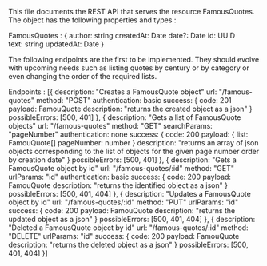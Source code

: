 This file documents the REST API that serves the resource FamousQuotes. The object has the following properties and types :

FamousQuotes : {
    author: string
    createdAt: Date
    date?: Date
    id: UUID    
    text: string
    updatedAt: Date
}

The following endpoints are the first to be implemented. They should evolve with upcoming needs such as listing quotes by century or by category or even changing the order of the required lists.

Endpoints : [{
    description: "Creates a FamousQuote object"
    url: "/famous-quotes"
    method: "POST"
    authentication: basic
    success: {
        code: 201
        payload: FamouQuote
        description: "returns the created object as a json"
    }
    possibleErrors: [500, 401]
}, {
    description: "Gets a list of FamousQuote objects"
    url: "/famous-quotes"
    method: "GET"
    searchParams: "pageNumber"
    authentication: none
    success: {
        code: 200
        payload: {
            list: FamouQuote[]
            pageNumber: number
        }
        description: "returns an array of json objects corresponding to the list of objects for the given page number order by creation date"
    }
    possibleErrors: [500, 401]
}, {
    description: "Gets a FamousQuote object by id"
    url: "/famous-quotes/:id"
    method: "GET"
    urlParams: "id"
    authentication: basic
    success: {
        code: 200
        payload: FamouQuote
        description: "returns the identified object as a json"
    }
    possibleErrors: [500, 401, 404]
},  {
    description: "Updates a FamousQuote object by id"
    url: "/famous-quotes/:id"
    method: "PUT"
    urlParams: "id"
    success: {
        code: 200
        payload: FamouQuote
        description: "returns the updated object as a json"
    }
    possibleErrors: [500, 401, 404]
}, {
    description: "Deleted a FamousQuote object by id"
    url: "/famous-quotes/:id"
    method: "DELETE"
    urlParams: "id"
    success: {
        code: 200
        payload: FamouQuote
        description: "returns the deleted object as a json"
    }
    possibleErrors: [500, 401, 404]
}]
    



